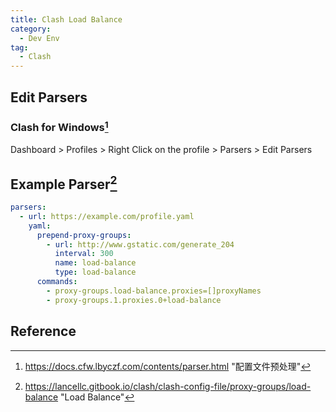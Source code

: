 ```yaml
---
title: Clash Load Balance
category:
  - Dev Env
tag:
  - Clash
---
```


## Edit Parsers

### Clash for Windows[^1]

Dashboard > Profiles > Right Click on the profile > Parsers > Edit Parsers

## Example Parser[^2]

```yaml
parsers:
  - url: https://example.com/profile.yaml
    yaml:
      prepend-proxy-groups:
        - url: http://www.gstatic.com/generate_204
          interval: 300
          name: load-balance
          type: load-balance
      commands:
        - proxy-groups.load-balance.proxies=[]proxyNames
        - proxy-groups.1.proxies.0+load-balance
```

## Reference

[^1]: https://docs.cfw.lbyczf.com/contents/parser.html "配置文件预处理"
[^2]: https://lancellc.gitbook.io/clash/clash-config-file/proxy-groups/load-balance "Load Balance"
